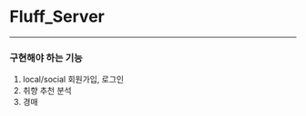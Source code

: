 # Fluff_Server
-------------------------

### 구현해야 하는 기능
  1. local/social 회원가입, 로그인
  2. 취향 추천 분석
  3. 경매
